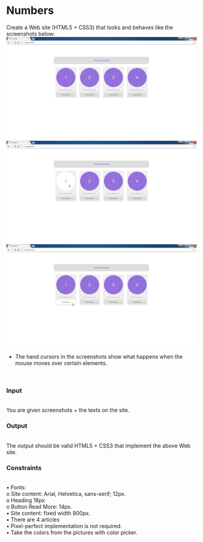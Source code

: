 # Numbers
Create a Web site (HTML5 + CSS3) that looks and behaves like the screenshots below:
<br>
<img src="screenshots/numbers.jpg">
<img src="screenshots/numbers-hover.jpg">
<img src="screenshots/numbers-hover2.jpg">
 
 

* The hand cursors in the screenshots show what happens when the mouse moves over certain elements.
<br>
<h3>Input</h3>
<br>
You are given screenshots + the texts on the site.
<br>
<h3>Output</h3>
<br>
The output should be valid HTML5 + CSS3 that implement the above Web site.
<br>
<h3>Constraints</h3>
<br>
•	Fonts:
<br>
o	Site content: Arial, Helvetica, sans-serif; 12px.
<br>
o	Heading 18px
<br>
o	Button Read More: 14px.
<br>
•	Site content: fixed width 800px.
<br>
•	There are 4 articles
<br>
•	Pixel-perfect implementation is not required.
<br>
•	Take the colors from the pictures with color picker.
